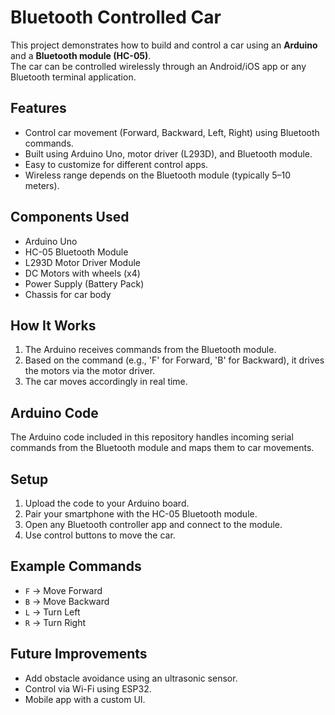 # Bluetooth Controlled Car

This project demonstrates how to build and control a car using an **Arduino** and a **Bluetooth module (HC-05)**.  
The car can be controlled wirelessly through an Android/iOS app or any Bluetooth terminal application.  

## Features
- Control car movement (Forward, Backward, Left, Right) using Bluetooth commands.
- Built using Arduino Uno, motor driver (L293D), and Bluetooth module.
- Easy to customize for different control apps.
- Wireless range depends on the Bluetooth module (typically 5–10 meters).

## Components Used
- Arduino Uno 
- HC-05 Bluetooth Module  
- L293D Motor Driver Module  
- DC Motors with wheels (x4)  
- Power Supply (Battery Pack)  
- Chassis for car body  

## How It Works
1. The Arduino receives commands from the Bluetooth module.  
2. Based on the command (e.g., 'F' for Forward, 'B' for Backward), it drives the motors via the motor driver.  
3. The car moves accordingly in real time.  

## Arduino Code
The Arduino code included in this repository handles incoming serial commands from the Bluetooth module and maps them to car movements.

## Setup
1. Upload the code to your Arduino board.  
2. Pair your smartphone with the HC-05 Bluetooth module.  
3. Open any Bluetooth controller app and connect to the module.  
4. Use control buttons to move the car.  

## Example Commands
- `F` → Move Forward  
- `B` → Move Backward  
- `L` → Turn Left  
- `R` → Turn Right   

## Future Improvements
- Add obstacle avoidance using an ultrasonic sensor.  
- Control via Wi-Fi using ESP32.
- Mobile app with a custom UI.
